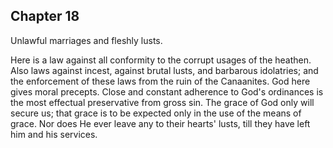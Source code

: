## Chapter 18

Unlawful marriages and fleshly lusts.

Here is a law against all conformity to the corrupt usages of the heathen. Also laws against incest, against brutal lusts, and barbarous idolatries; and the enforcement of these laws from the ruin of the Canaanites. God here gives moral precepts. Close and constant adherence to God's ordinances is the most effectual preservative from gross sin. The grace of God only will secure us; that grace is to be expected only in the use of the means of grace. Nor does He ever leave any to their hearts' lusts, till they have left him and his services.


